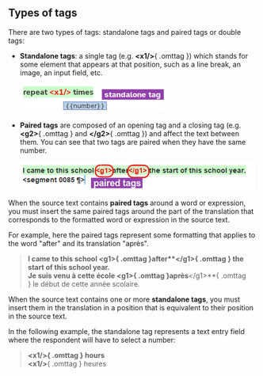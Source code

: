 ## Types of tags

There are two types of tags: standalone tags and paired tags or double tags:

- **Standalone tags**: a single tag (e.g. **&lt;x1/&gt;**{ .omttag }) which stands for some element that appears at that position, such as a line break, an image, an input field, etc.

  ![](../_img/omt-tags-types-standalone-02.png)

- **Paired tags** are composed of an opening tag and a closing tag (e.g. **&lt;g2&gt;**{ .omttag } and **&lt;/g2&gt;**{ .omttag }) and affect the text between them. You can see that two tags are paired when they have the same number.

  ![](../_img/omt-tags-types-paired.png)

  <!-- ![](../_img/10_types_of_tags.jpg) -->
  <!-- ![](../_img/omt-tags-types-labels.png) -->
  <!-- @todo: png, use example of same text in source and corresponding translation with tags aruond the same -->

When the source text contains **paired tags** around a word or expression, you must insert the same paired tags around the part of the translation that corresponds to the formatted word or expression in the source text.

For example, here the paired tags represent some formatting that applies to the word "after" and its translation "après".

> <b>I came to this school **&lt;g1&gt;**{ .omttag }after**&lt;/g1&gt;**{ .omttag } the start of this school year.</b><br/>
> Je suis venu à cette école **&lt;g1&gt;**{ .omttag }après**&lt;/g1&gt;**{ .omttag } le début de cette année scolaire.

When the source text contains one or more **standalone tags**, you must insert them in the translation in a position that is equivalent to their position in the source text.

<!--
>> Write your answer in numerals in the box.<br/>
> Écrivez votre réponse en chiffres dans la boîte.
-->

In the following example, the standalone tag represents a text entry field where the respondent will have to select a number:

> <b>**&lt;x1/&gt;**{ .omttag } hours</b><br/> 
> **&lt;x1/&gt;**{ .omttag } heures
